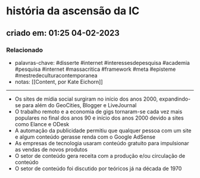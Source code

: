 # história da ascensão da IC

## criado em: 01:25 04-02-2023

### Relacionado

- palavras-chave: #disserte #internet #interessesdepesquisa #academia #pesquisa #internet #massacritica #framework #meta #episteme #mestredeculturacontemporanea 
- notas: [[Content, por Kate Eichorn]]
---

- Os sites de mídia social surgiram no início dos anos 2000, expandindo-se para além do GeoCities, Blogger e LiveJournal
- O trabalho remoto e a economia de gigs tornaram-se cada vez mais populares no final dos anos 90 e início dos anos 2000 devido a sites como Elance e ODesk
- A automação da publicidade permitiu que qualquer pessoa com um site e algum conteúdo gerasse renda com o Google AdSense
- As empresas de tecnologia usaram conteúdo gratuito para impulsionar as vendas de novos produtos
- O setor de conteúdo gera receita com a produção e/ou circulação de conteúdo
- O setor de conteúdo foi discutido por teóricos já na década de 1970
